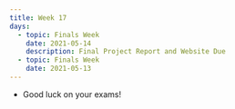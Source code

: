 ```yaml
---
title: Week 17
days:
  - topic: Finals Week
    date: 2021-05-14
    description: Final Project Report and Website Due
  - topic: Finals Week
    date: 2021-05-13
---
```


- Good luck on your exams!